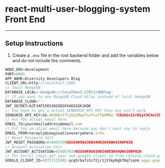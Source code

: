 # react-multi-user-blogging-system Front End

---

## Setup Instructions

1. Create a `.env` file in the root backend folder and add the variables below and do not include the comments.

```javascript
NODE_ENV=development
PORT=8085
APP_NAME=Diversity Developers Blog
CLIENT_URL=http://localhost:3085
// local MongoDB
DATABASE_LOCAL='mongodb://localhost:27017/ddblog'
// If you want to use MongoDB Cloud Atlas instead of local MongoDB
DATABASE_CLOUD=''
JWT_SECRET=AJFJAFS56516GSDGFK465SGKJKDK
// You have to get a actual SENDGRID_API_KEY this one won't work
SENDGRID_API_KEY=SG.HO9KDvTfSj62iMqafsafsaffQOMRw.7C8zN2cIirNIyt9CXeJIkrYP0gJnKsMefyNrE4z4QUc
// Put You actual email here
EMAIL_TO=youremailaddress@email.com
// Put You an alias email here because you don't want any to reply
EMAIL_FROM=noreply@imaginationeverywhere.info
// Reset Password Salt
JWT_RESET_PASSWORD=034957439HIU34R9U43H034OR3H49UH4390P0IH
// Account Activation Salt
JWT_ACCOUNT_ACTIVATION=034957439HIU34R9U43H034OR3H49UH4390P0IH
// for Social Login get your own google client id from console.cloud.google.com
GOOGLE_CLIENT_ID=59757125982-qcq5rbafihif2jr1j53kp0gbf8q7sqnm.apps.googleusercontent.com
```
